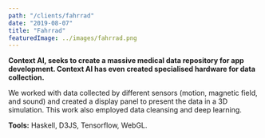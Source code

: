 ```yaml
---
path: "/clients/fahrrad"
date: "2019-08-07"
title: "Fahrrad"
featuredImage: ../images/fahrrad.png
---
```



**Context AI, seeks to create a massive medical data repository for app development. Context AI has even created specialised hardware for data collection.**

We worked with data collected by different sensors (motion, magnetic field, and sound) and created a display panel to present the data in a 3D simulation. This work also employed data cleansing and deep learning.

**Tools:** Haskell, D3JS, Tensorflow, WebGL.